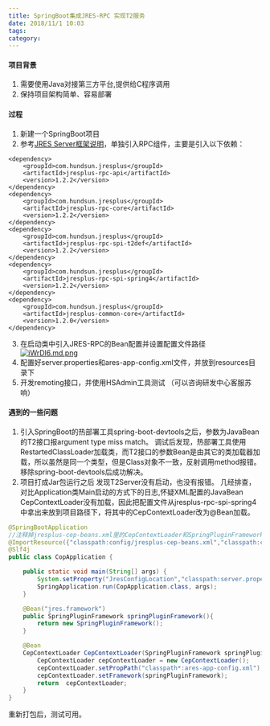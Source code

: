 ```yaml
---
title: SpringBoot集成JRES-RPC 实现T2服务
date: 2018/11/1 10:03
tags: 
category: 
---
```


#### 项目背景
1. 需要使用Java对接第三方平台,提供给C程序调用
2. 保持项目架构简单、容易部署

#### 过程
1. 新建一个SpringBoot项目
2. 参考[JRES Server框架说明](http://rdc.hundsun.com/product/download/jresServer.htm)，单独引入RPC组件，主要是引入以下依赖：
````
<dependency>
    <groupId>com.hundsun.jresplus</groupId>
    <artifactId>jresplus-rpc-api</artifactId>
    <version>1.2.2</version>
</dependency>
<dependency>
    <groupId>com.hundsun.jresplus</groupId>
    <artifactId>jresplus-rpc-core</artifactId>
    <version>1.2.2</version>
</dependency>
<dependency>
    <groupId>com.hundsun.jresplus</groupId>
    <artifactId>jresplus-rpc-spi-t2def</artifactId>
    <version>1.2.2</version>
</dependency>
<dependency>
    <groupId>com.hundsun.jresplus</groupId>
    <artifactId>jresplus-rpc-spi-spring4</artifactId>
    <version>1.2.2</version>
</dependency>
<dependency>
    <groupId>com.hundsun.jresplus</groupId>
    <artifactId>jresplus-common-core</artifactId>
    <version>1.2.0</version>
</dependency>
````
3. 在启动类中引入JRES-RPC的Bean配置并设置配置文件路径
[![iWrDl6.md.png](https://s1.ax1x.com/2018/11/01/iWrDl6.md.png)](https://imgchr.com/i/iWrDl6)
4. 配置好server.properties和ares-app-config.xml文件，并放到resources目录下
5. 开发remoting接口，并使用HSAdmin工具测试 （可以咨询研发中心客服苏响）

#### 遇到的一些问题
1. 引入SpringBoot的热部署工具spring-boot-devtools之后，参数为JavaBean的T2接口报argument type miss match。
    调试后发现，热部署工具使用RestartedClassLoader加载类，而T2接口的参数Bean是由其它的类加载器加载，所以虽然是同一个类型，但是Class对象不一致，反射调用method报错。
    移除spring-boot-devtools后成功解决。
2. 项目打成Jar包运行之后 发现T2Server没有启动，也没有报错。
    几经排查，对比Application类Main启动的方式下的日志,怀疑XML配置的JavaBean CepContextLoader没有加载，因此把配置文件从jresplus-rpc-spi-spring4中拿出来放到项目路径下，将其中的CepContextLoader改为@Bean加载。
````java
@SpringBootApplication
//注释掉jresplus-cep-beans.xml里的CepContextLoader和SpringPluginFramework配置
@ImportResource({"classpath:config/jresplus-cep-beans.xml","classpath:config/remoting-main-beans.xml"})
@Slf4j
public class CopApplication {

    public static void main(String[] args) {
        System.setProperty("JresConfigLocation","classpath:server.properties");
        SpringApplication.run(CopApplication.class, args);
    }

    @Bean("jres.framework")
    public SpringPluginFramework springPluginFramework(){
        return new SpringPluginFramework();
    }

    @Bean
    CepContextLoader CepContextLoader(SpringPluginFramework springPluginFramework){
        CepContextLoader cepContextLoader = new CepContextLoader();
        cepContextLoader.setPropPath("classpath*:ares-app-config.xml");
        cepContextLoader.setFramework(springPluginFramework);
        return  cepContextLoader;
    }
}
````
重新打包后，测试可用。